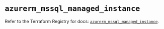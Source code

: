 # `azurerm_mssql_managed_instance`

Refer to the Terraform Registry for docs: [`azurerm_mssql_managed_instance`](https://registry.terraform.io/providers/hashicorp/azurerm/4.9.0/docs/resources/mssql_managed_instance).
